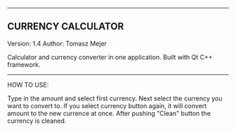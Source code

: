------------------
CURRENCY CALCULATOR
------------------

Version: 1.4
Author: Tomasz Mejer

Calculator and currency converter in one application. Built with Qt C++ framework.

-----------------

HOW TO USE:

Type in the amount and select first currency. Next select the currency you want to convert to.
If you select currency button again, it will convert amount to the new currence at once.
After pushing "Clean" button the currency is cleaned.
